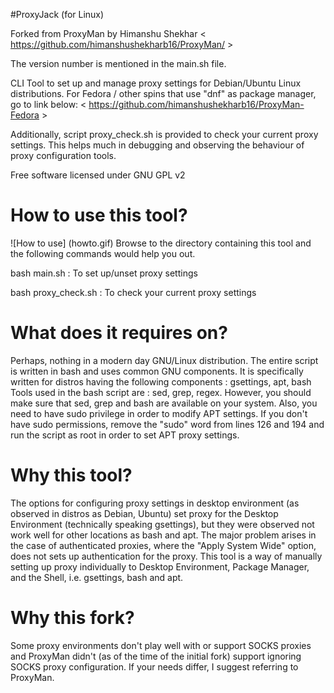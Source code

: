 #ProxyJack (for Linux)

Forked from ProxyMan by Himanshu Shekhar < https://github.com/himanshushekharb16/ProxyMan/ >

The version number is mentioned in the main.sh file.

CLI Tool to set up and manage proxy settings for Debian/Ubuntu Linux distributions.
For Fedora / other spins that use "dnf" as package manager, go to link below:
	< https://github.com/himanshushekharb16/ProxyMan-Fedora >

Additionally, script proxy_check.sh is provided to check your current proxy settings.
This helps much in debugging and observing the behaviour of proxy configuration tools.

Free software licensed under GNU GPL v2

How to use this tool?
=====================
![How to use] (howto.gif)
Browse to the directory containing this tool and the following commands would help you out.

bash main.sh : To set up/unset proxy settings

bash proxy_check.sh : To check your current proxy settings

What does it requires on?
=========================
Perhaps, nothing in a modern day GNU/Linux distribution.
The entire script is written in bash and uses common GNU components. It is specifically written for distros having the following components :
gsettings, apt, bash
Tools used in the bash script are : sed, grep, regex.
However, you should make sure that sed, grep and bash are available on your system.
Also, you need to have sudo privilege in order to modify APT settings.
If you don't have sudo permissions, remove the "sudo" word from lines 126 and 194 and run the script as root in order to set APT proxy settings.

Why this tool?
==============
The options for configuring proxy settings in desktop environment (as observed in distros as Debian, Ubuntu) set proxy for the Desktop Environment (technically speaking gsettings), but they were observed not work well for other locations as bash and apt.
The major problem arises in the case of authenticated proxies, where the "Apply System Wide" option, does not sets up authentication for the proxy.
This tool is a way of manually setting up proxy individually to Desktop Environment, Package Manager, and the Shell, i.e. gsettings, bash and apt.

Why this fork?
==============
Some proxy environments don't play well with or support SOCKS proxies and ProxyMan didn't (as of the time of the initial fork) support ignoring SOCKS proxy configuration. If your needs differ, I suggest referring to ProxyMan.

